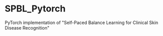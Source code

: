 # SPBL_Pytorch
PyTorch implementation of "Self-Paced Balance Learning for Clinical Skin Disease Recognition"

